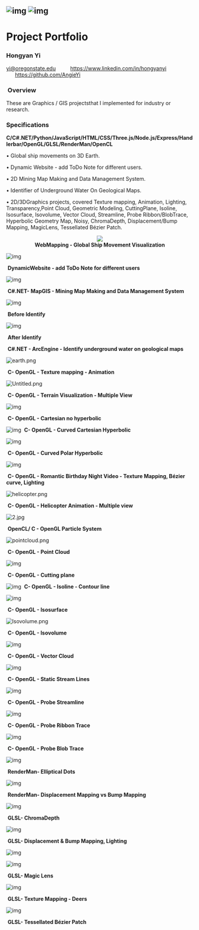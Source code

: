 ## ![img](/img/clip_image002.gif) ![img](/img/clip_image004.jpg)

# Project Portfolio 

### **Hongyan Yi**

yi@oregonstate.edu           https://www.linkedin.com/in/hongyanyi        https://github.com/AngieYi 

###  Overview

These are Graphics / GIS projectsthat I implemented for industry or research.

### Specifications

**C/C#.NET/Python/JavaScript/HTML/CSS/Three.js/Node.js/Express/Handlerbar/OpenGL/GLSL/RenderMan/OpenCL**

• Global ship movements on 3D Earth.

• Dynamic Website - add ToDo Note for different users.

• 2D Mining Map Making and Data Management System.

• Identifier of Underground Water On Geological Maps.

• 2D/3DGraphics projects, covered Texture mapping, Animation, Lighting, Transparency,Point Cloud, Geometric Modeling, CuttingPlane, Isoline, Isosurface, Isovolume, Vector Cloud, Streamline, Probe Ribbon/BlobTrace, Hyperbolic Geometry Map, Noisy, ChromaDepth, Displacement/Bump Mapping, MagicLens, Tessellated Bézier Patch.



<p align="center">
  <img src="/img/clip_image006.jpg"><br>
  <b>WebMapping - Global Ship Movement Visualization</b><br>
</p>

                                                                
                                         
![img](/img/clip_image008.jpg)

​						                               **DynamicWebsite - add ToDo Note for different users**





![img](/img/clip_image010.jpg)

​                                          **C#.NET- MapGIS - Mining Map Making and Data Management System**





![img](/img/clip_image012.jpg)

​                                          **Before Identify**

![img](/img/clip_image014.jpg)

​                                          **After Identify**

​                                          **C#.NET - ArcEngine - Identify underground water on geological maps**





![earth.png](/img/clip_image016.gif)

​                                          **C- OpenGL - Texture mapping - Animation**





![Untitled.png](/img/clip_image018.jpg)

​                                          **C- OpenGL - Terrain Visualization - Multiple View**





![img](/img/clip_image020.jpg)

​                                          **C- OpenGL - Cartesian no hyperbolic**





![img](/img/clip_image022.jpg)
​                                          **C- OpenGL - Curved Cartesian Hyperbolic**





![img](/img/clip_image024.jpg)

​                                          **C- OpenGL - Curved Polar Hyperbolic**





![img](/img/clip_image026.jpg)

​			**C- OpenGL - Romantic Birthday Night Video - Texture Mapping, Bézier curve, Lighting**





![helicopter.png](/img/clip_image028.jpg)

​						**C- OpenGL - Helicopter Animation - Multiple view**





![2.jpg](/img/clip_image030.jpg)

​						**OpenCL/ C - OpenGL Particle System**





![pointcloud.png](/img/clip_image032.jpg)

​							**C- OpenGL - Point Cloud**





![img](/img/clip_image034.jpg)

​							**C- OpenGL - Cutting plane**





![img](/img/clip_image036.jpg)
​							**C- OpenGL - Isoline - Contour line**





![img](/img/clip_image038.jpg)

​							**C- OpenGL - Isosurface**





![Isovolume.png](/img/clip_image040.jpg)

​							**C- OpenGL - Isovolume**





![img](/img/clip_image042.jpg)

​							**C- OpenGL - Vector Cloud**





![img](/img/clip_image044.jpg)

​							**C- OpenGL - Static Stream Lines**





![img](/img/clip_image046.jpg)

​							**C- OpenGL - Probe Streamline**





![img](/img/clip_image048.jpg)

​							**C- OpenGL - Probe Ribbon Trace**





![img](/img/clip_image050.jpg)

​							**C- OpenGL - Probe Blob Trace**





![img](/img/clip_image052.jpg)

​							**RenderMan- Elliptical Dots**





![img](/img/clip_image054.jpg)

​							**RenderMan- Displacement Mapping vs Bump Mapping**





![img](/img/clip_image056.jpg)

​                                                                      **GLSL- ChromaDepth**




![img](/img/clip_image058.jpg)

​							**GLSL- Displacement & Bump Mapping, Lighting**




![img](/img/clip_image060.jpg)


![img](/img/clip_image062.jpg)

​                                                                       		**GLSL- Magic Lens**





![img](/img/clip_image064.jpg)

​                                                	 		 **GLSL- Texture Mapping - Deers**





![img](/img/clip_image066.jpg)

​                                                                    	**GLSL- Tessellated Bézier Patch**
